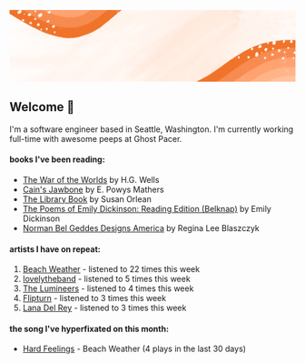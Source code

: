![](https://github.com/grace-raper/grace-raper/blob/main/github-readme-header.gif)
## Welcome 👋
I'm a software engineer based in Seattle, Washington. I'm currently working full-time with awesome peeps at Ghost Pacer.

#### books I've been reading:
   <!-- GOODREADS-LIST:START -->
- [The War of the Worlds](https://www.goodreads.com/review/show/5501579967?utm_medium=api&utm_source=rss) by H.G. Wells
- [Cain&apos;s Jawbone](https://www.goodreads.com/review/show/5707400106?utm_medium=api&utm_source=rss) by E. Powys Mathers
- [The Library Book](https://www.goodreads.com/review/show/4903742380?utm_medium=api&utm_source=rss) by Susan Orlean
- [The Poems of Emily Dickinson: Reading Edition (Belknap)](https://www.goodreads.com/review/show/5444557066?utm_medium=api&utm_source=rss) by Emily Dickinson
- [Norman Bel Geddes Designs America](https://www.goodreads.com/review/show/5412346892?utm_medium=api&utm_source=rss) by Regina Lee Blaszczyk
<!-- GOODREADS-LIST:END -->

#### artists I have on repeat:
<!-- LASTFM-TOP-ARTIST:START -->
1. [Beach Weather](https://www.last.fm/music/Beach+Weather) - listened to 22 times this week
2. [lovelytheband](https://www.last.fm/music/lovelytheband) - listened to 5 times this week
3. [The Lumineers](https://www.last.fm/music/The+Lumineers) - listened to 4 times this week
4. [Flipturn](https://www.last.fm/music/Flipturn) - listened to 3 times this week
5. [Lana Del Rey](https://www.last.fm/music/Lana+Del+Rey) - listened to 3 times this week
<!-- LASTFM-TOP-ARTIST:STOP -->

#### the song I've hyperfixated on this month:
<!-- LASTFM-TOP-TRACK:START -->
* [Hard Feelings](https://www.last.fm/music/Beach+Weather/_/Hard+Feelings) - Beach Weather (4 plays in the last 30 days)
<!-- LASTFM-TOP-TRACK:END -->

<!--
**grace-raper/grace-raper** is a ✨ _special_ ✨ repository because its `README.md` (this file) appears on your GitHub profile.

Here are some ideas to get you started:

- 🔭 I’m currently working on ...
- 🌱 I’m currently learning ...
- 👯 I’m looking to collaborate on ...
- 🤔 I’m looking for help with ...
- 💬 Ask me about ...
- 📫 How to reach me: ...
- 😄 Pronouns: ...
- ⚡ Fun fact: ...
- 🔭 I’m currently on a journey to build **great** things
- 🌱 I’m currently learning **everything** 🤓
- 🤝 I’m looking for help with **finding projects to contribute to!**
- 💬 Ask me about **open source, web development, and community management**
- 📫 Reach me out at
<div>
<details>
  <summary>🧑 More about me</summary>
</details>
</p>
-->
